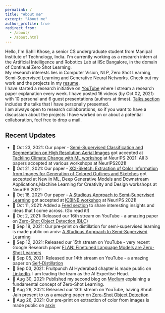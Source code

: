 ```yaml
---
permalink: /
title: "About me"
excerpt: "About me"
author_profile: true
redirect_from: 
  - /about/
  - /about.html
---
```

Hello, I'm Sahil Khose, a senior CS undergraduate student from Manipal Institute of Technology, India. I'm currently working as a research intern at the Artificial Intelligence and Robotics Lab at IISc Bangalore, in the domain of Continual Zero Shot Learning.
<br>
My research interests lies in Computer Vision, NLP, Zero Shot Learning, Semi-Supervised Learning and Generative Neural Networks. Check out my work and the projects in my [resume](https://sahilkhose.github.io/files/Sahil_Khose.pdf).
<br>
I have started a research initiative on [YouTube](https://youtube.com/c/SahilKhose) where I stream a research paper explanation every week. I have posted 16 videos (by Oct 02, 2021) with 10 personal and 6 guest presentations (authors at times). [Talks section](https://sahilkhose.github.io/talks/) includes the talks that I have personally presented.
<br>
I am always open to research collaborations, so if you want to have a discussion about the projects I have worked on or about a potential collaboration, feel free to drop a mail.

## Recent Updates
- 📆	Oct 23, 2021: Our paper - [Semi-Supervised Classification and Segmentation on High Resolution Aerial Images](https://arxiv.org/abs/2105.08655) got accepted at [Tackling Climate Change with ML workshop](https://www.climatechange.ai/events/neurips2021.html) at NeurIPS 2021! All 3 papers accepted at various workshops at NeurIPS2021!
- 📆	Oct 21, 2021: Our paper - [XCI-Sketch: Extraction of Color Information from Images for Generation of Colored Outlines and Sketches](https://arxiv.org/abs/2108.11554) got accepted at New in ML, Deep Generative Models and Downstream Applications,Machine Learning for Creativity and Design workshops at NeurIPS 2021! 
- 📆	Oct 18, 2021: Our paper - [A Studious Approach to Semi-Supervised Learning](https://arxiv.org/abs/2109.08924) got accepted at [ICBINB workshop](https://i-cant-believe-its-not-better.github.io/neurips2021/) at NeurIPS 2021!
- 📆	Oct 11, 2021: Added a [Feed section](https://sahilkhose.github.io/feed/) to share interesting insights and ideas that I come across. (Go read it!)
- 📆	Oct 2, 2021: Released our 16th stream on YouTube - a amazing paper on [Zero-Shot Object Detection (BLC)](https://www.youtube.com/watch?v=JP6SjoLDrkc)
- 📆	Sep 18, 2021: Our pre-print on distillation for semi-supervised learning is made public on arxiv: [A Studious Approach to Semi-Supervised Learning](https://arxiv.org/abs/2108.11554)
- 📆	Sep 12, 2021: Released our 15th stream on YouTube - very recent Google Research paper [FLAN: Finetuned Language Models are Zero-Shot Learners](https://www.youtube.com/watch?v=QDeYaqdjH0w)
- 📆	Sep 05, 2021: Released our 14th stream on YouTube - a amazing paper on [Self-Distillation](https://www.youtube.com/watch?v=ugvHJbzhod8)
- 📆	Sep 03, 2021: Fruitpunch AI Hyderabad chapter is made public on [LinkedIn](https://www.linkedin.com/feed/update/urn:li:activity:6839531104295235584/). I am leading the team as the AI Expertise Head.
- 📆	Aug 30, 2021: Published my second blog on [Medium](https://sahilkhose.medium.com/zero-shot-learning-the-seen-the-unseen-and-the-unknown-9e69da125df2) explaining a fundamental concept of Zero-Shot Learning.
- 📆	Aug 29, 2021: Released our 13th stream on YouTube, having Shruti Jain present to us a amazing paper on [Zero-Shot Object Detection](https://www.youtube.com/watch?v=f-UELOTXlB4)
- 📆	Aug 26, 2021: Our pre-print on extraction of color from images is made public on [arxiv](https://arxiv.org/abs/2108.11554)
